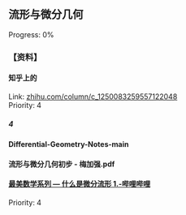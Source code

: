 ## 流形与微分几何  
  
Progress: 0%  
  
### 【资料】  
  
#### 知乎上的  
  
Link: [zhihu.com/column/c_1250083259557122048][17]  
Priority: 4  
  
##### 4  
  
#### Differential-Geometry-Notes-main  
  
#### 流形与微分几何初步 - 梅加强.pdf  
  
#### [最美数学系列 — 什么是微分流形 1.-哔哩哔哩](https://b23.tv/eZAPrs)  
  
Priority: 4  




  
  
[1]: ithoughts://open?path=/iCloud/MLMS/Projects%20Management.itmz&topic=17706E73-1098-4894-88F9-B79FC62D5F25  
[2]: https://campus.swarma.org/mobile/course/2104  
[3]: https://campus.swarma.org/course/51%5BChuckle  
[4]: file:///Users/ethan/Documents/CoreFiles/ReadingsFile/%E6%95%B0%E5%AD%A6/%E5%BC%A0%E9%87%8F  
[5]: ithoughts://open?path=/Local/Documents/CoreFiles/ResearchFile/Mathematics/reference/%E6%95%B0%E5%AD%A6%E4%B8%8E%E5%A4%8D%E6%9D%82%E7%A7%91%E5%AD%A6%E6%96%87%E7%8C%AE%E5%88%86%E6%9E%90.itmz&topic=C5ADDA21-30F4-4508-A7AE-18070C7F37DB  
[6]: https://www.zhihu.com/column/c_1159525825714970624  
[7]: marginnote3app://notebook/E98E2EEE-34B8-462A-A641-8470E70A07E8  
[8]: file:///Users/ethan/Documents/CoreFiles/ReadingsFile/%E7%B3%BB%E7%BB%9F%E7%A7%91%E5%AD%A6/%E5%A4%8D%E6%9D%82%E7%BD%91%E7%BB%9C/%E3%80%8A%E5%A4%8D%E6%9D%82%E7%BD%91%E7%BB%9C%E7%90%86%E8%AE%BA%E5%8F%8A%E5%85%B6%E5%BA%94%E7%94%A8%E3%80%8B%E8%AF%BB%E4%B9%A6%E7%AC%94%E8%AE%B0.docx  
[9]: file:///Users/ethan/Documents/CoreFiles/ReadingsFile/%E7%B3%BB%E7%BB%9F%E7%A7%91%E5%AD%A6/%E5%A4%8D%E6%9D%82%E7%BD%91%E7%BB%9C/%E5%A4%8D%E6%9D%82%E7%BD%91%E7%BB%9C%E7%AE%97%E6%B3%95%E4%B8%8E%E5%BA%94%E7%94%A8_%E5%8C%97%E4%BA%AC%EF%BC%9A%E5%9B%BD%E9%98%B2%E5%B7%A5%E4%B8%9A%E5%87%BA%E7%89%88%E7%A4%BE_P293_2015.07_13803581.pdf  
[10]: file:///Users/ethan/Documents/CoreFiles/ReadingsFile/%E7%B3%BB%E7%BB%9F%E7%A7%91%E5%AD%A6/%E5%A4%8D%E6%9D%82%E7%BD%91%E7%BB%9C/%E7%BD%91%E7%BB%9C%E7%A7%91%E5%AD%A6%20%20%E5%8E%9F%E7%90%86%E4%B8%8E%E5%BA%94%E7%94%A8__%EF%BC%88%E7%BE%8E%EF%BC%89%E8%B7%AF%E6%98%93%E6%96%AF%E8%91%97_%E5%8C%97%E4%BA%AC%EF%BC%9A%E6%9C%BA%E6%A2%B0%E5%B7%A5%E4%B8%9A%E5%87%BA%E7%89%88%E7%A4%BE_P338_2011.09_12938788.pdf  
[11]: file:///Users/ethan/Documents/CoreFiles/ReadingsFile/%E7%B3%BB%E7%BB%9F%E7%A7%91%E5%AD%A6/%E5%A4%8D%E6%9D%82%E7%BD%91%E7%BB%9C/%E7%BD%91%E7%BB%9C%E7%A7%91%E5%AD%A6%E5%BC%95%E8%AE%BA__%EF%BC%88%E7%BE%8E%EF%BC%89%E7%BA%BD%E6%9B%BC%E8%91%97_%E5%8C%97%E4%BA%AC%EF%BC%9A%E7%94%B5%E5%AD%90%E5%B7%A5%E4%B8%9A%E5%87%BA%E7%89%88%E7%A4%BE_2014.01_P488_13487416.pdf  

[13]: file:///Users/ethan/Documents/CoreFiles/ReadingsFile/%E5%8D%9A%E5%BC%88%E8%AE%BA  
[14]: zotero://select/library/items/8KKNPDSS  
[15]: https://plato.stanford.edu/entries/game-evolutionary/  
[16]: marginnote3app://notebook/E98E2EEE-34B8-462A-A641-8470E70A07E8  
[17]: https://www.zhihu.com/column/c_1250083259557122048  
[18]: https://zhuanlan.zhihu.com/p/31734839  
[19]: https://boris-marinov.github.io/category-theory-illustrated/  
[20]: https://campus.swarma.org/course/2723  
[21]: https://zhuanlan.zhihu.com/p/32182423  
[22]: https://zhuanlan.zhihu.com/p/32182423  
[23]: https://swarma.feishu.cn/docs/doccnvTKQBtyni4FeEHoTRYjF9f  
[24]: https://campus.swarma.org/course/3106/study  
[25]: ithoughts://open?path=/iCloud/MLMS/Projects%20Management.itmz&topic=CE22ACD6-3E1F-4C77-BCAB-0CCDD52E4432  
[26]: https://campus.swarma.org/course/2666/study  
[27]: https://campus.swarma.org/course/1028/study  
[28]: https://m.igetget.com/share/course/pay/detail?id=b0rNAzaYOj7VyPMsljK8P54m6wlk12  
[29]: https://m.igetget.com/share/course/pay/detail?id=b0rNAzaYOj7VyPMsljK8P54m6wlk12  
[30]: http://m.igetget.com/native/achievement/challenge#/challenge/home?challengeId=610c09d0ed5e46d482e44901&user_id_alias=ey3gN0VGZXzxjj6Gverx4D7baqjEmA  
[31]: https://m.igetget.com/share/course/pay/detail?id=b0rNAzaYOj7VyPMsljK8P54m6wlk12  
[32]: file:///Users/ethan/Documents/CoreFiles/ReadingsFile/%E6%95%B0%E5%AD%A6/%E5%9B%BE%E8%AE%BA  
[33]: marginnote3app://notebook/927673B3-1A25-4E6D-A30B-4E6F9369C21E  
[34]: file:///Users/ethan/Documents/CoreFiles/ReadingsFile/%E6%95%B0%E5%AD%A6/%E5%BE%AE%E5%88%86%E6%96%B9%E7%A8%8B  
[35]: file:///Users/ethan/Documents/CoreFiles/ReadingsFile/%E6%95%B0%E5%AD%A6/%E5%BE%AE%E5%88%86%E6%96%B9%E7%A8%8B/%E5%B8%B8%E5%BE%AE%E5%88%86%E6%96%B9%E7%A8%8B%20%E5%B8%A6%E4%B9%A6%E7%AD%BE.pdf  
[36]: marginnote3app://notebook/927673B3-1A25-4E6D-A30B-4E6F9369C21E  
[37]: marginnote3app://notebook/927673B3-1A25-4E6D-A30B-4E6F9369C21E  
[38]: marginnote3app://notebook/927673B3-1A25-4E6D-A30B-4E6F9369C21E  
[39]: file:///Users/ethan/Library/CloudStorage/iCloud%20Drive/Documents/CoreFiles/ReadingsFile/%E6%95%B0%E6%8D%AE%E7%A7%91%E5%AD%A6  
[40]: file:///Users/ethan/Documents/CoreFiles/ReadingsFile/%E6%95%B0%E6%8D%AE%E7%A7%91%E5%AD%A6/%E6%97%B6%E9%97%B4%E5%BA%8F%E5%88%97  
[41]: file:///Users/ethan/Library/CloudStorage/iCloud%20Drive/Documents/CoreFiles/ReadingsFile/%E7%BB%9F%E8%AE%A1%E5%AD%A6%E5%92%8C%E6%A6%82%E7%8E%87%E8%AE%BA/%E5%A4%9A%E5%85%83%E5%BA%94%E7%94%A8%E7%BB%9F%E8%AE%A1  
[42]: file:///Users/ethan/Documents/CoreFiles/ReadingsFile/%E6%95%B0%E5%AD%A6/%E6%95%B0%E5%AD%A6%E7%A7%91%E6%99%AE/%E9%80%9A%E4%BF%97%E6%95%B0%E5%AD%A6%E5%90%8D%E8%91%97%E8%AF%91%E4%B8%9B  
[43]: marginnote3app://notebook/875A5B86-246E-4A3D-805C-44D53E1FF052  
[44]: obsidian://open?vault=NotesFile&file=Subjects%2F%E7%89%A9%E7%90%86%2F%E6%9C%89%E8%B6%A3%E7%89%A9%E7%90%86%2F%E7%8E%A9%E5%85%B7%E7%90%86%E8%AE%BA%EF%BC%9A%E9%98%B4%E9%98%B3%E4%BA%94%E8%A1%8C%E7%9A%84%E8%A7%84%E8%8C%83%E5%8A%A8%E5%8A%9B%E5%AD%A6%20-%20%E7%AE%80%E4%B9%A6.webarchive  
[45]: https://us02web.zoom.us/rec/share/UARrJrmDwcDdmS7WyOWl-xd9cgh5dDxYTceUmpPgdn1Hfefh272brGRxXI2C137n.ZlNEy5E3aReTLaqc  
[46]: file:///Volumes/P/Ethan/UsefulFiles/ReadingsFile/%E7%B3%BB%E7%BB%9F%E7%A7%91%E5%AD%A6/%E6%B7%B7%E6%B2%8C%E4%B8%8E%E5%88%86%E5%BD%A2%E7%A7%91%E5%AD%A6%E7%9A%84%E6%96%B0%E7%96%86%E7%95%8C.pdf  
[47]: file:///Volumes/P/Ethan/UsefulFiles/ReadingsFile/%E7%B3%BB%E7%BB%9F%E7%A7%91%E5%AD%A6/%E3%80%8A%E9%9A%90%E7%A7%A9%E5%BA%8F-%E9%80%82%E5%BA%94%E6%80%A7%E9%80%A0%E5%B0%B1%E5%A4%8D%E6%9D%82%E6%80%A7%E3%80%8BJohn%20Holland.pdf  
[48]: file:///Users/ethan/Documents/Ethan/CoreFiles/ProgramsFile/%E9%9B%86/%E3%80%90alias%20Mac%E3%80%91/%E3%80%90%E9%98%85%E8%AF%BB%E3%80%91/%E3%80%90%E6%95%B0%E5%AD%A6%E3%80%91/%E9%80%9A%E4%BF%97%E6%95%B0%E5%AD%A6%E5%90%8D%E8%91%97%E8%AF%91%E4%B8%9B22%20%E6%B8%B8%E6%88%8F_%E8%87%AA%E7%84%B6%E8%A7%84%E5%BE%8B%E6%94%AF%E9%85%8D%E5%81%B6%E7%84%B6%E6%80%A7.pdf  
[49]: file:///Users/ethan/Documents/CoreFiles/ReadingsFile/%E6%95%B0%E5%AD%A6/%E4%BC%98%E5%8C%96  
